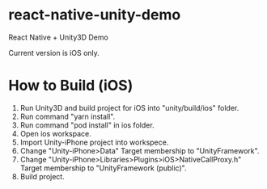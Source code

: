 # react-native-unity-demo
React Native + Unity3D Demo

Current version is iOS only.

# How to Build (iOS)
1. Run Unity3D and build project for iOS into "unity/build/ios" folder.
2. Run command "yarn install".
3. Run command "pod install" in ios folder.
4. Open ios workspace.
5. Import Unity-iPhone project into workspece.
6. Change "Unity-iPhone>Data" Target membership to "UnityFramework".
7. Change "Unity-iPhone>Libraries>Plugins>iOS>NativeCallProxy.h" Target membership to "UnityFramework (public)".
8. Build project.
